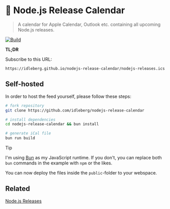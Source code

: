 # 📆 Node.js Release Calendar

> A calendar for Apple Calendar, Outlook etc. containing all upcoming Node.js releases.

[![Build](https://img.shields.io/github/actions/workflow/status/idleberg/nodejs-release-calendar/gh-pages.yml?style=for-the-badge)](https://github.com/idleberg/nodejs-release-calendar/actions)

**TL;DR**

Subscribe to this URL:

```
https://idleberg.github.io/nodejs-release-calendar/nodejs-releases.ics
```

## Self-hosted

In order to host the feed yourself, please follow these steps:

```sh
# fork repository
git clone https://github.com/idleberg/nodejs-release-calendar

# install dependencies
cd nodejs-release-calendar && bun install

# generate iCal file
bun run build
```

> [!TIP]  
> I'm using [Bun](https://bun.sh/) as my JavaScript runtime. If you don't, you can replace both `bun` commands in the example with `npm` or the likes.

You can now deploy the files inside the `public`-folder to your webspace.

## Related

[Node.js Releases](https://github.com/nodejs/release)

